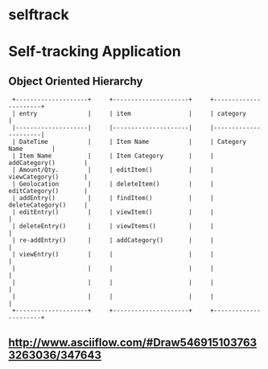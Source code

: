 selftrack
=========

# Self-tracking Application
## Object Oriented Hierarchy


     +--------------------+     +---------------------+     +----------------------+
     | entry              |     | item                |     | category             |
     |--------------------|     |---------------------|     |----------------------|
     | DateTime           |     | Item Name           |     | Category Name        |
     | Item Name          |     | Item Category       |     | addCategory()        |
     | Amount/Qty.        |     | editItem()          |     | viewCategory()       |
     | Geolocation        |     | deleteItem()        |     | editCategory()       |
     | addEntry()         |     | findItem()          |     | deleteCategory()     |
     | editEntry()        |     | viewItem()          |     |                      |
     | deleteEntry()      |     | viewItems()         |     |                      |
     | re-addEntry()      |     | addCategory()       |     |                      |
     | viewEntry()        |     |                     |     |                      |
     |                    |     |                     |     |                      |
     |                    |     |                     |     |                      |
     |                    |     |                     |     |                      |
     +--------------------+     +---------------------+     +----------------------+



## http://www.asciiflow.com/#Draw5469151037633263036/347643
